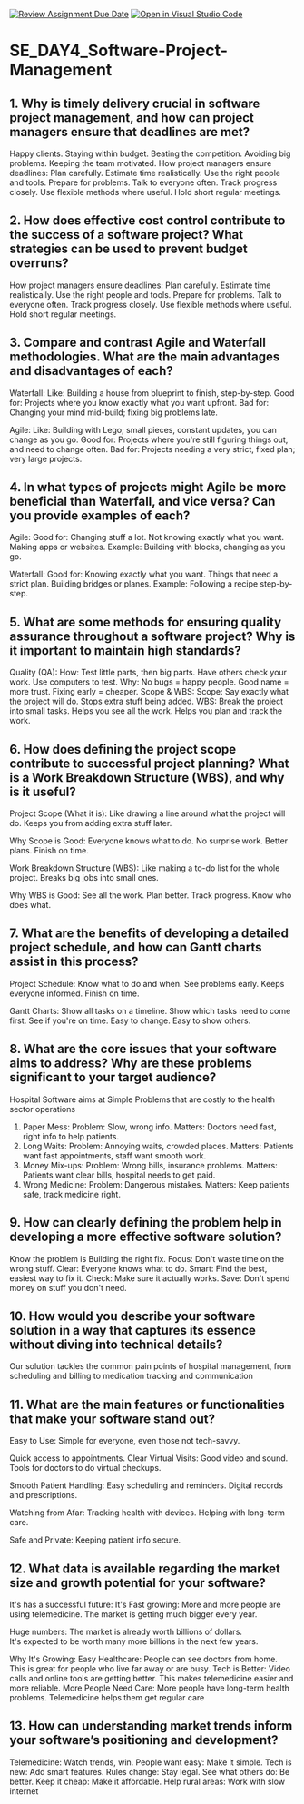 [![Review Assignment Due Date](https://classroom.github.com/assets/deadline-readme-button-22041afd0340ce965d47ae6ef1cefeee28c7c493a6346c4f15d667ab976d596c.svg)](https://classroom.github.com/a/9pw6JKcu)
[![Open in Visual Studio Code](https://classroom.github.com/assets/open-in-vscode-2e0aaae1b6195c2367325f4f02e2d04e9abb55f0b24a779b69b11b9e10269abc.svg)](https://classroom.github.com/online_ide?assignment_repo_id=18484932&assignment_repo_type=AssignmentRepo)
# SE_DAY4_Software-Project-Management
## 1. Why is timely delivery crucial in software project management, and how can project managers ensure that deadlines are met?
 Happy clients.
 Staying within budget.
 Beating the competition.
 Avoiding big problems.
 Keeping the team motivated.
 How project managers ensure deadlines:
 Plan carefully.
  Estimate time realistically.
  Use the right people and tools.
  Prepare for problems.
  Talk to everyone often.
  Track progress closely.
  Use flexible methods where useful.
  Hold short regular meetings.
## 2. How does effective cost control contribute to the success of a software project? What strategies can be used to prevent budget overruns?
How project managers ensure deadlines:
 Plan carefully.
  Estimate time realistically.
  Use the right people and tools.
  Prepare for problems.
  Talk to everyone often.
  Track progress closely.
  Use flexible methods where useful.
  Hold short regular meetings.
## 3. Compare and contrast Agile and Waterfall methodologies. What are the main advantages and disadvantages of each?
Waterfall:
  Like: Building a house from blueprint to finish, step-by-step.
  Good for: Projects where you know exactly what you want upfront.
  Bad for: Changing your mind mid-build; fixing big problems late.
  
Agile:
  Like: Building with Lego; small pieces, constant updates, you can change as you go.
  Good for: Projects where you're still figuring things out, and need to change often.
  Bad for: Projects needing a very strict, fixed plan; very large projects.
## 4. In what types of projects might Agile be more beneficial than Waterfall, and vice versa? Can you provide examples of each?
Agile:
  Good for:
    Changing stuff a lot.
    Not knowing exactly what you want.
    Making apps or websites.
 Example:
    Building with blocks, changing as you go.
    
Waterfall:
  Good for:
    Knowing exactly what you want.
    Things that need a strict plan.
    Building bridges or planes.
  Example:
    Following a recipe step-by-step.
## 5. What are some methods for ensuring quality assurance throughout a software project? Why is it important to maintain high standards?
Quality (QA):
  How:
    Test little parts, then big parts.
    Have others check your work.
    Use computers to test.
  Why:
    No bugs = happy people.
    Good name = more trust.
    Fixing early = cheaper.
 Scope & WBS:
  Scope:
    Say exactly what the project will do.
    Stops extra stuff being added.
  WBS:
    Break the project into small tasks.
    Helps you see all the work.
    Helps you plan and track the work.
## 6. How does defining the project scope contribute to successful project planning? What is a Work Breakdown Structure (WBS), and why is it useful?
Project Scope (What it is):
  Like drawing a line around what the project will do.
  Keeps you from adding extra stuff later.
  
Why Scope is Good:
  Everyone knows what to do.
  No surprise work.
  Better plans.
  Finish on time.
  
Work Breakdown Structure (WBS):
  Like making a to-do list for the whole project.
  Breaks big jobs into small ones.
  
Why WBS is Good:
  See all the work.
  Plan better.
  Track progress.
  Know who does what.
## 7. What are the benefits of developing a detailed project schedule, and how can Gantt charts assist in this process?
Project Schedule:
  Know what to do and when.
  See problems early.
  Keeps everyone informed.
  Finish on time.
  
Gantt Charts:
  Show all tasks on a timeline.
  Show which tasks need to come first.
  See if you're on time.
  Easy to change.
  Easy to show others.
## 8. What are the core issues that your software aims to address? Why are these problems significant to your target audience?
Hospital Software aims at Simple Problems that are costly to the health sector operations

1. Paper Mess:
  Problem: Slow, wrong info.
  Matters: Doctors need fast, right info to help patients.
2. Long Waits:
  Problem: Annoying waits, crowded places.
  Matters: Patients want fast appointments, staff want smooth work.
3. Money Mix-ups:
  Problem: Wrong bills, insurance problems.
  Matters: Patients want clear bills, hospital needs to get paid.
4. Wrong Medicine:
  Problem: Dangerous mistakes.
  Matters: Keep patients safe, track medicine right.
## 9. How can clearly defining the problem help in developing a more effective software solution?
Know the problem is Building the right fix.
  Focus: Don't waste time on the wrong stuff.
  Clear: Everyone knows what to do.
  Smart: Find the best, easiest way to fix it.
  Check: Make sure it actually works.
  Save: Don't spend money on stuff you don't need.
## 10. How would you describe your software solution in a way that captures its essence without diving into technical details?
Our solution tackles the common pain points of hospital management, from scheduling and billing to medication tracking and communication
## 11. What are the main features or functionalities that make your software stand out?
 Easy to Use:
    Simple for everyone, even those not tech-savvy.
    
   Quick access to appointments.
  Clear Virtual Visits:
    Good video and sound.
    Tools for doctors to do virtual checkups.
    
  Smooth Patient Handling:
    Easy scheduling and reminders.
    Digital records and prescriptions.
    
  Watching from Afar:
    Tracking health with devices.
    Helping with long-term care.
    
  Safe and Private:
    Keeping patient info secure.
## 12. What data is available regarding the market size and growth potential for your software?
It's has a successful future:
  It's  Fast growing:
    More and more people are using telemedicine.
    The market is getting much bigger every year.
    
  Huge numbers:
    The market is already worth billions of dollars.    
    It's expected to be worth many more billions in the next few years.
    
Why It's Growing:
  Easy Healthcare:
    People can see doctors from home.
    This is great for people who live far away or are busy.
  Tech is Better:
    Video calls and online tools are getting better.
    This makes telemedicine easier and more reliable.
  More People Need Care:
    More people have long-term health problems.
    Telemedicine helps them get regular care
## 13. How can understanding market trends inform your software’s positioning and development?
Telemedicine: Watch trends, win.
  People want easy: Make it simple.
  Tech is new: Add smart features.
  Rules change: Stay legal.
  See what others do: Be better.
  Keep it cheap: Make it affordable.
  Help rural areas: Work with slow internet
